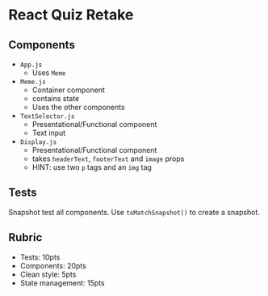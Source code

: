 # React Quiz Retake

## Components

* `App.js`
  * Uses `Meme`
* `Meme.js`
  * Container component
  * contains state
  * Uses the other components
* `TextSelector.js`
  * Presentational/Functional component
  * Text input
* `Display.js`
  * Presentational/Functional component
  * takes `headerText`, `footerText` and `image` props
  * HINT: use two `p` tags and an `img` tag

## Tests

Snapshot test all components. Use `toMatchSnapshot()`
to create a snapshot.

## Rubric

* Tests: 10pts
* Components: 20pts
* Clean style: 5pts
* State management: 15pts
